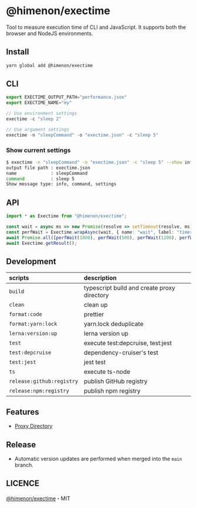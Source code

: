 # @himenon/exectime

Tool to measure execution time of CLI and JavaScript.
It supports both the browser and NodeJS environments.

## Install

```bash
yarn global add @himenon/exectime
```

## CLI

```ts
export EXECTIME_OUTPUT_PATH="performance.json"
export EXECTIME_NAME="my"

// Use environment settings
exectime -c "sleep 2"

// Use argument settings
exectime -n "sleepCommand" -o "exectime.json" -c "sleep 5"
```

### Show current settings

```bash
$ exectime -n "sleepCommand" -o "exectime.json" -c "sleep 5" --show info,command,settings
output file path : exectime.json
name             : sleepCommand
command          : sleep 5
Show message type: info, command, settings
```

## API

```ts
import * as Exectime from "@himenon/exectime";

const wait = async ms => new Promise(resolve => setTimeout(resolve, ms));
const perfWait = Exectime.wrapAsync(wait, { name: "wait", label: "timer" });
await Promise.all([perfWait(1000), perfWait(500), perfWait(1200), perfWait(1300)]);
await Exectime.getResult();
```

## Development

| scripts                   | description                                 |
| :------------------------ | :------------------------------------------ |
| `build`                   | typescript build and create proxy directory |
| `clean`                   | clean up                                    |
| `format:code`             | prettier                                    |
| `format:yarn:lock`        | yarn.lock deduplicate                       |
| `lerna:version:up`        | lerna version up                            |
| `test`                    | execute test:depcruise, test:jest           |
| `test:depcruise`          | dependency-cruiser's test                   |
| `test:jest`               | jest test                                   |
| `ts`                      | execute ts-node                             |
| `release:github:registry` | publish GitHub registry                     |
| `release:npm:registry`    | publish npm registry                        |

## Features

- [Proxy Directory](https://himenon.github.io/docs/javascript/proxy-directory-design-pattern/)

## Release

- Automatic version updates are performed when merged into the `main` branch.

## LICENCE

[@himenon/exectime](https://github.com/Himenon/exectime-js)・MIT
